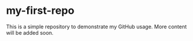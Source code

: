 # my-first-repo
This is a simple repository to demonstrate my GitHub usage. 
More content will be added soon.

